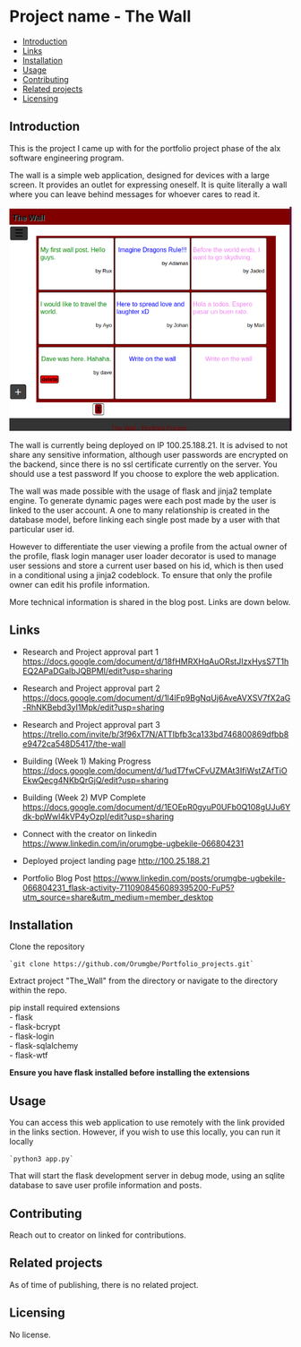 <h1>Project name - The Wall</h1>

<nav>
<ul>
<li><a href="#intro">Introduction</a></li>
<li><a href="#links">Links</a></li>
<li><a href="#install">Installation</a></li>
<li><a href="#usage">Usage</a></li>
<li><a href="#contribute">Contributing</a></li>
<li><a href="#related">Related projects</a></li>
<li><a href="#license">Licensing</a></li>
</ul>
</nav>

<h2 id="intro">Introduction</h2>
This is the project I came up with for the portfolio project phase of
the alx software engineering program.

The wall is a simple web application, designed for devices with a large screen.
It provides an outlet for expressing oneself. It is quite literally a wall where you can leave behind messages for whoever cares to read it.

  <img src="wall/static/images/wall_photo.png" alt="Picture of the wall">

The wall is currently being deployed on IP 100.25.188.21. It is advised to not share any sensitive information, although user passwords are encrypted on the backend, since there is no ssl certificate currently on the server. You should use a test password If you choose to explore the web application.
 
The wall was made possible with the usage of flask and jinja2 template engine. To generate dynamic pages were each post made by the user is linked to the user account. A one to many relationship is created in the database model, before linking each single post made by a user with that particular user id.

However to differentiate the user viewing a profile from the actual owner of the profile, flask login manager user loader decorator is used to manage user sessions and store a current user based on his id, which is then used in a conditional using a jinja2 codeblock. To ensure that only the profile owner can edit his profile information.

More technical information is shared in the blog post. Links are down below.

<h2 id="links">Links</h2>

- Research and Project approval part 1
    https://docs.google.com/document/d/18fHMRXHqAuORstJIzxHysS7T1hEQ2APaDGaIbJQBPMI/edit?usp=sharing

- Research and Project approval part 2
	https://docs.google.com/document/d/1l4lFp9BgNqUj6AveAVXSV7fX2aG-RhNKBebd3yI1Mpk/edit?usp=sharing

- Research and Project approval part 3
	https://trello.com/invite/b/3f96xT7N/ATTIbfb3ca133bd746800869dfbb8e9472ca548D5417/the-wall

- Building (Week 1) Making Progress
	https://docs.google.com/document/d/1udT7fwCFvUZMAt3IfiWstZAfTiOEkwQecg4NKbQrGjQ/edit?usp=sharing

- Building (Week 2) MVP Complete
	https://docs.google.com/document/d/1EOEpR0gyuP0UFb0Q108gUJu6Ydk-bpWwl4kVP4yOzpI/edit?usp=sharing

- Connect with the creator on linkedin
	https://www.linkedin.com/in/orumgbe-ugbekile-066804231

- Deployed project landing page
	http://100.25.188.21

- Portfolio Blog Post
	https://www.linkedin.com/posts/orumgbe-ugbekile-066804231_flask-activity-7110908456089395200-FuP5?utm_source=share&utm_medium=member_desktop

<h2 id="install">Installation</h2>
	Clone the repository

	`git clone https://github.com/Orumgbe/Portfolio_projects.git`

Extract project "The_Wall" from the directory or navigate to the directory within the repo.<br>

pip install required extensions<br>
	- flask<br>
	- flask-bcrypt<br>
	- flask-login<br>
	- flask-sqlalchemy<br>
	- flask-wtf<br>

  <b>Ensure you have flask installed before installing the extensions</b>

<h2 id="usage">Usage</h2>
	You can access this web application to use remotely with the link provided in the links section.
    However, if you wish to use this locally, you can run it locally

	`python3 app.py`
    
That will start the flask development server in debug mode, using an sqlite database to save user profile information and posts.

<h2 id="contribute">Contributing</h2>
	Reach out to creator on linked for contributions.
<h2 id="related">Related projects</h2>
	As of time of publishing, there is no related project.
<h2 id="license">Licensing</h2>
	No license.
